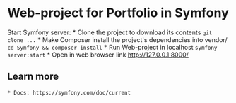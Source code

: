 # Web-project for Portfolio in Symfony

Start Symfony server:
	* Clone the project to download its contents `git clone ...`
	* Make Composer install the project's dependencies into vendor/ `cd Symfony && composer install`
	* Run Web-project in localhost `symfony server:start`
	* Open in web browser link http://127.0.0.1:8000/

## Learn more
	* Docs: https://symfony.com/doc/current